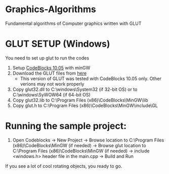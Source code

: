 # Graphics-Algorithms
Fundamental algorithms of Computer graphics written with GLUT


# GLUT SETUP (Windows)
You need to set up glut to run the codes

1. Setup [CodeBlocks 10.05](https://sourceforge.net/projects/codeblocks/files/Binaries/10.05/Windows/codeblocks-10.05mingw-setup.exe/download) with minGW 
2. Download the GLUT files from [here](https://github.com/faridulreza/Graphics-Algorithms/tree/main/glut-3.7.6)
   - This version of GLUT was tested with CodeBlocks 10.05 only. Other verions may not work properly
3. Copy glut32.dll to C:\windows\System32 (if 32-bit OS) or to C:\windows\SyWOW64 (if 64-bit OS)
4. Copy glut32.lib to C:\Program Files (x86)\CodeBlocks\MinGW\lib
5. Copy glut.h to C:\Program Files (x86)\CodeBlocks\MinGW\include\GL


# Running the sample project:
1. Open Codeblocks -> New Project -> Browse location to C:\Program Files
(x86)\CodeBlocks\MinGW (if needed) -> Browse glut location to C:\Program
Files (x86)\CodeBlocks\MinGW (if needed) -> include <windows.h>
header file in the main.cpp -> Build and Run

If you see a lot of cool rotating objects, you ready to go.

